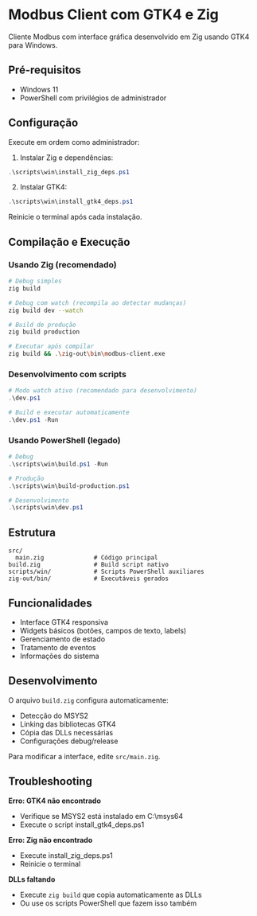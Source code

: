 # Modbus Client com GTK4 e Zig

Cliente Modbus com interface gráfica desenvolvido em Zig usando GTK4 para Windows.

## Pré-requisitos

- Windows 11
- PowerShell com privilégios de administrador

## Configuração

Execute em ordem como administrador:

1. Instalar Zig e dependências:
```powershell
.\scripts\win\install_zig_deps.ps1
```

2. Instalar GTK4:
```powershell
.\scripts\win\install_gtk4_deps.ps1
```

Reinicie o terminal após cada instalação.

## Compilação e Execução

### Usando Zig (recomendado)

```bash
# Debug simples
zig build

# Debug com watch (recompila ao detectar mudanças)
zig build dev --watch

# Build de produção
zig build production

# Executar após compilar
zig build && .\zig-out\bin\modbus-client.exe
```

### Desenvolvimento com scripts

```powershell
# Modo watch ativo (recomendado para desenvolvimento)
.\dev.ps1

# Build e executar automaticamente
.\dev.ps1 -Run
```

### Usando PowerShell (legado)

```powershell
# Debug
.\scripts\win\build.ps1 -Run

# Produção  
.\scripts\win\build-production.ps1

# Desenvolvimento
.\scripts\win\dev.ps1
```

## Estrutura

```
src/
  main.zig              # Código principal
build.zig               # Build script nativo
scripts/win/            # Scripts PowerShell auxiliares
zig-out/bin/            # Executáveis gerados
```

## Funcionalidades

- Interface GTK4 responsiva
- Widgets básicos (botões, campos de texto, labels)
- Gerenciamento de estado
- Tratamento de eventos
- Informações do sistema

## Desenvolvimento

O arquivo `build.zig` configura automaticamente:
- Detecção do MSYS2
- Linking das bibliotecas GTK4
- Cópia das DLLs necessárias
- Configurações debug/release

Para modificar a interface, edite `src/main.zig`.

## Troubleshooting

**Erro: GTK4 não encontrado**
- Verifique se MSYS2 está instalado em C:\msys64
- Execute o script install_gtk4_deps.ps1

**Erro: Zig não encontrado**
- Execute install_zig_deps.ps1 
- Reinicie o terminal

**DLLs faltando**
- Execute `zig build` que copia automaticamente as DLLs
- Ou use os scripts PowerShell que fazem isso também

